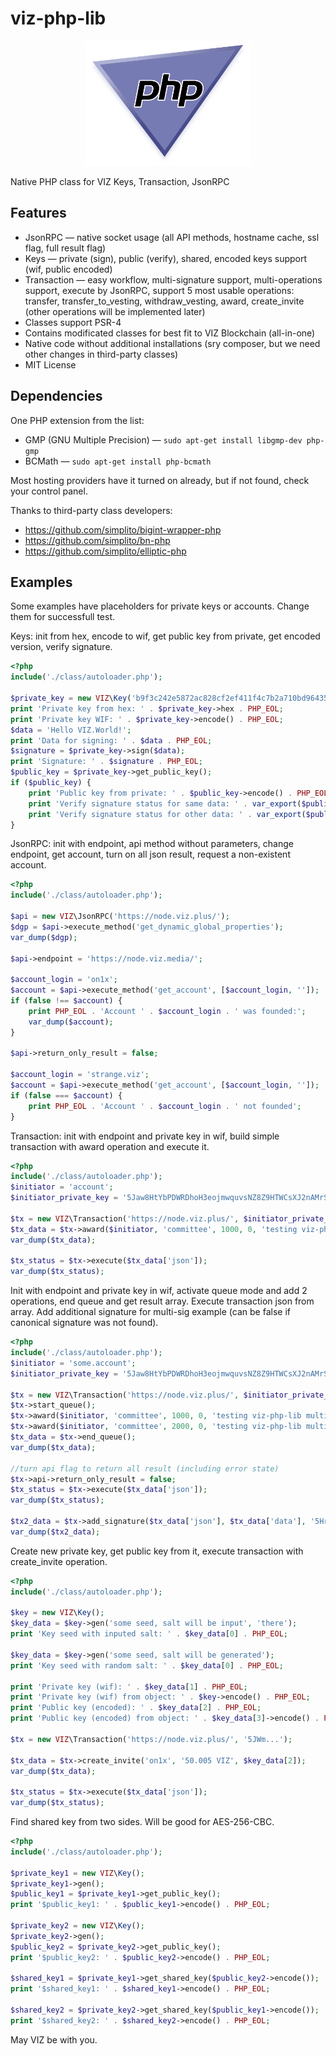 # viz-php-lib

<p align="center">
<img height="200" src="logo-viz-php-lib.svg" alt="VIZ PHP Library">
</p>

Native PHP class for VIZ Keys, Transaction, JsonRPC

## Features
- JsonRPC — native socket usage (all API methods, hostname cache, ssl flag, full result flag)
- Keys — private (sign), public (verify), shared, encoded keys support (wif, public encoded)
- Transaction — easy workflow, multi-signature support, multi-operations support, execute by JsonRPC, support 5 most usable operations: transfer, transfer_to_vesting, withdraw_vesting, award, create_invite (other operations will be implemented later)
- Classes support PSR-4
- Contains modificated classes for best fit to VIZ Blockchain (all-in-one)
- Native code without additional installations (sry composer, but we need other changes in third-party classes)
- MIT License

## Dependencies

One PHP extension from the list:

- GMP (GNU Multiple Precision) — `sudo apt-get install libgmp-dev php-gmp`
- BCMath — `sudo apt-get install php-bcmath`

Most hosting providers have it turned on already, but if not found, check your control panel.

Thanks to third-party class developers:

- https://github.com/simplito/bigint-wrapper-php
- https://github.com/simplito/bn-php
- https://github.com/simplito/elliptic-php

## Examples

Some examples have placeholders for private keys or accounts. Change them for successfull test.

Keys: init from hex, encode to wif, get public key from private, get encoded version, verify signature.

```php
<?php
include('./class/autoloader.php');

$private_key = new VIZ\Key('b9f3c242e5872ac828cf2ef411f4c7b2a710bd9643544d735cc115ee939b3aae');
print 'Private key from hex: ' . $private_key->hex . PHP_EOL;
print 'Private key WIF: ' . $private_key->encode() . PHP_EOL;
$data = 'Hello VIZ.World!';
print 'Data for signing: ' . $data . PHP_EOL;
$signature = $private_key->sign($data);
print 'Signature: ' . $signature . PHP_EOL;
$public_key = $private_key->get_public_key();
if ($public_key) {
    print 'Public key from private: ' . $public_key->encode() . PHP_EOL;
    print 'Verify signature status for same data: ' . var_export($public_key->verify($data, $signature), true) . PHP_EOL;
    print 'Verify signature status for other data: ' . var_export($public_key->verify('Bye VIZ.World!', $signature), true) . PHP_EOL;
}
```

JsonRPC: init with endpoint, api method without parameters, change endpoint, get account, turn on all json result, request a non-existent account.

```php
<?php
include('./class/autoloader.php');

$api = new VIZ\JsonRPC('https://node.viz.plus/');
$dgp = $api->execute_method('get_dynamic_global_properties');
var_dump($dgp);

$api->endpoint = 'https://node.viz.media/';

$account_login = 'on1x';
$account = $api->execute_method('get_account', [$account_login, '']);
if (false !== $account) {
    print PHP_EOL . 'Account ' . $account_login . ' was founded:';
    var_dump($account);
}

$api->return_only_result = false;

$account_login = 'strange.viz';
$account = $api->execute_method('get_account', [$account_login, '']);
if (false === $account) {
    print PHP_EOL . 'Account ' . $account_login . ' not founded';
}
```

Transaction: init with endpoint and private key in wif, build simple transaction with award operation and execute it.

```php
<?php
include('./class/autoloader.php');
$initiator = 'account';
$initiator_private_key = '5Jaw8HtYbPDWRDhoH3eojmwquvsNZ8Z9HTWCsXJ2nAMrSxNPZ4F';

$tx = new VIZ\Transaction('https://node.viz.plus/', $initiator_private_key);
$tx_data = $tx->award($initiator, 'committee', 1000, 0, 'testing viz-php-lib award operation');
var_dump($tx_data);

$tx_status = $tx->execute($tx_data['json']);
var_dump($tx_status);
```

Init with endpoint and private key in wif, activate queue mode and add 2 operations, end queue and get result array. Execute transaction json from array. Add additional signature for multi-sig example (can be false if canonical signature was not found).

```php
<?php
include('./class/autoloader.php');
$initiator = 'some.account';
$initiator_private_key = '5Jaw8HtYbPDWRDhoH3eojmwquvsNZ8Z9HTWCsXJ2nAMrSxNPZ4F';

$tx = new VIZ\Transaction('https://node.viz.plus/', $initiator_private_key);
$tx->start_queue();
$tx->award($initiator, 'committee', 1000, 0, 'testing viz-php-lib multi-operations');
$tx->award($initiator, 'committee', 2000, 0, 'testing viz-php-lib multi-operations 2');
$tx_data = $tx->end_queue();
var_dump($tx_data);

//turn api flag to return all result (including error state)
$tx->api->return_only_result = false;
$tx_status = $tx->execute($tx_data['json']);
var_dump($tx_status);

$tx2_data = $tx->add_signature($tx_data['json'], $tx_data['data'], '5HrmLC83FybxVgJ5jXQN5dUHxXZfHVc27sYpjdnoTviRqppPhPN');
var_dump($tx2_data);
```

Create new private key, get public key from it, execute transaction with create_invite operation.

```php
<?php
include('./class/autoloader.php');

$key = new VIZ\Key();
$key_data = $key->gen('some seed, salt will be input', 'there');
print 'Key seed with inputed salt: ' . $key_data[0] . PHP_EOL;

$key_data = $key->gen('some seed, salt will be generated');
print 'Key seed with random salt: ' . $key_data[0] . PHP_EOL;

print 'Private key (wif): ' . $key_data[1] . PHP_EOL;
print 'Private key (wif) from object: ' . $key->encode() . PHP_EOL;
print 'Public key (encoded): ' . $key_data[2] . PHP_EOL;
print 'Public key (encoded) from object: ' . $key_data[3]->encode() . PHP_EOL;

$tx = new VIZ\Transaction('https://node.viz.plus/', '5JWm...');

$tx_data = $tx->create_invite('on1x', '50.005 VIZ', $key_data[2]);
var_dump($tx_data);

$tx_status = $tx->execute($tx_data['json']);
var_dump($tx_status);
```

Find shared key from two sides. Will be good for AES-256-CBC.

```php
<?php
include('./class/autoloader.php');

$private_key1 = new VIZ\Key();
$private_key1->gen();
$public_key1 = $private_key1->get_public_key();
print '$public_key1: ' . $public_key1->encode() . PHP_EOL;

$private_key2 = new VIZ\Key();
$private_key2->gen();
$public_key2 = $private_key2->get_public_key();
print '$public_key2: ' . $public_key2->encode() . PHP_EOL;

$shared_key1 = $private_key1->get_shared_key($public_key2->encode());
print '$shared_key1: ' . $shared_key1->encode() . PHP_EOL;

$shared_key2 = $private_key2->get_shared_key($public_key1->encode());
print '$shared_key2: ' . $shared_key2->encode() . PHP_EOL;
```

May VIZ be with you.